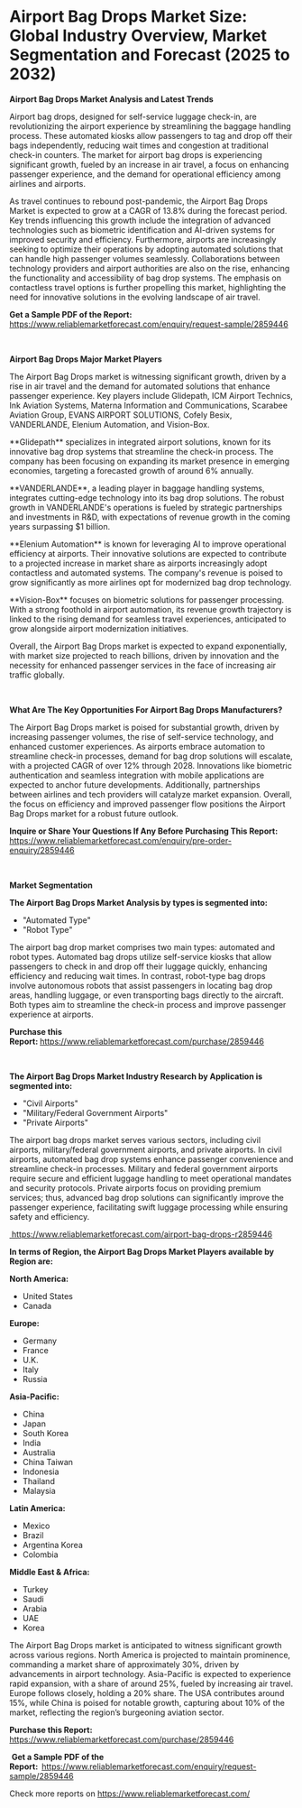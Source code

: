 <p><h1>Airport Bag Drops Market Size: Global Industry Overview, Market Segmentation and Forecast (2025 to 2032)</h1></p><p><strong>Airport Bag Drops Market Analysis and Latest Trends</strong></p>
<p><p>Airport bag drops, designed for self-service luggage check-in, are revolutionizing the airport experience by streamlining the baggage handling process. These automated kiosks allow passengers to tag and drop off their bags independently, reducing wait times and congestion at traditional check-in counters. The market for airport bag drops is experiencing significant growth, fueled by an increase in air travel, a focus on enhancing passenger experience, and the demand for operational efficiency among airlines and airports.</p><p>As travel continues to rebound post-pandemic, the Airport Bag Drops Market is expected to grow at a CAGR of 13.8% during the forecast period. Key trends influencing this growth include the integration of advanced technologies such as biometric identification and AI-driven systems for improved security and efficiency. Furthermore, airports are increasingly seeking to optimize their operations by adopting automated solutions that can handle high passenger volumes seamlessly. Collaborations between technology providers and airport authorities are also on the rise, enhancing the functionality and accessibility of bag drop systems. The emphasis on contactless travel options is further propelling this market, highlighting the need for innovative solutions in the evolving landscape of air travel.</p></p>
<p><strong>Get a Sample PDF of the Report:&nbsp;</strong> <a href="https://www.reliablemarketforecast.com/enquiry/request-sample/2859446?utm_campaign=3022&utm_medium=2&utm_source=Github&utm_content=ia&utm_term=12032025&utm_id=airport-bag-drops">https://www.reliablemarketforecast.com/enquiry/request-sample/2859446</a></p>
<p>&nbsp;</p>
<p><strong>Airport Bag Drops Major Market Players</strong></p>
<p><p>The Airport Bag Drops market is witnessing significant growth, driven by a rise in air travel and the demand for automated solutions that enhance passenger experience. Key players include Glidepath, ICM Airport Technics, Ink Aviation Systems, Materna Information and Communications, Scarabee Aviation Group, EVANS AIRPORT SOLUTIONS, Cofely Besix, VANDERLANDE, Elenium Automation, and Vision-Box.</p><p>**Glidepath** specializes in integrated airport solutions, known for its innovative bag drop systems that streamline the check-in process. The company has been focusing on expanding its market presence in emerging economies, targeting a forecasted growth of around 6% annually.</p><p>**VANDERLANDE**, a leading player in baggage handling systems, integrates cutting-edge technology into its bag drop solutions. The robust growth in VANDERLANDE's operations is fueled by strategic partnerships and investments in R&D, with expectations of revenue growth in the coming years surpassing $1 billion.</p><p>**Elenium Automation** is known for leveraging AI to improve operational efficiency at airports. Their innovative solutions are expected to contribute to a projected increase in market share as airports increasingly adopt contactless and automated systems. The company's revenue is poised to grow significantly as more airlines opt for modernized bag drop technology.</p><p>**Vision-Box** focuses on biometric solutions for passenger processing. With a strong foothold in airport automation, its revenue growth trajectory is linked to the rising demand for seamless travel experiences, anticipated to grow alongside airport modernization initiatives.</p><p>Overall, the Airport Bag Drops market is expected to expand exponentially, with market size projected to reach billions, driven by innovation and the necessity for enhanced passenger services in the face of increasing air traffic globally.</p></p>
<p>&nbsp;</p>
<p><strong>What Are The Key Opportunities For Airport Bag Drops Manufacturers?</strong></p>
<p><p>The Airport Bag Drops market is poised for substantial growth, driven by increasing passenger volumes, the rise of self-service technology, and enhanced customer experiences. As airports embrace automation to streamline check-in processes, demand for bag drop solutions will escalate, with a projected CAGR of over 12% through 2028. Innovations like biometric authentication and seamless integration with mobile applications are expected to anchor future developments. Additionally, partnerships between airlines and tech providers will catalyze market expansion. Overall, the focus on efficiency and improved passenger flow positions the Airport Bag Drops market for a robust future outlook.</p></p>
<p><strong>Inquire or Share Your Questions If Any Before Purchasing This Report:</strong> <a href="https://www.reliablemarketforecast.com/enquiry/pre-order-enquiry/2859446?utm_campaign=3022&utm_medium=2&utm_source=Github&utm_content=ia&utm_term=12032025&utm_id=airport-bag-drops">https://www.reliablemarketforecast.com/enquiry/pre-order-enquiry/2859446</a></p>
<p>&nbsp;</p>
<p><strong>Market Segmentation</strong></p>
<p><strong>The Airport Bag Drops Market Analysis by types is segmented into:</strong></p>
<p><ul><li>"Automated Type"</li><li>"Robot Type"</li></ul></p>
<p><p>The airport bag drop market comprises two main types: automated and robot types. Automated bag drops utilize self-service kiosks that allow passengers to check in and drop off their luggage quickly, enhancing efficiency and reducing wait times. In contrast, robot-type bag drops involve autonomous robots that assist passengers in locating bag drop areas, handling luggage, or even transporting bags directly to the aircraft. Both types aim to streamline the check-in process and improve passenger experience at airports.</p></p>
<p><strong>Purchase this Report:&nbsp;</strong><a href="https://www.reliablemarketforecast.com/purchase/2859446?utm_campaign=3022&utm_medium=2&utm_source=Github&utm_content=ia&utm_term=12032025&utm_id=airport-bag-drops">https://www.reliablemarketforecast.com/purchase/2859446</a></p>
<p>&nbsp;</p>
<p><strong>The Airport Bag Drops Market Industry Research by Application is segmented into:</strong></p>
<p><ul><li>"Civil Airports"</li><li>"Military/Federal Government Airports"</li><li>"Private Airports"</li></ul></p>
<p><p>The airport bag drops market serves various sectors, including civil airports, military/federal government airports, and private airports. In civil airports, automated bag drop systems enhance passenger convenience and streamline check-in processes. Military and federal government airports require secure and efficient luggage handling to meet operational mandates and security protocols. Private airports focus on providing premium services; thus, advanced bag drop solutions can significantly improve the passenger experience, facilitating swift luggage processing while ensuring safety and efficiency.</p></p>
<p><a href="https://www.reliablemarketforecast.com/airport-bag-drops-r2859446?utm_campaign=3022&utm_medium=2&utm_source=Github&utm_content=ia&utm_term=12032025&utm_id=airport-bag-drops">&nbsp;https://www.reliablemarketforecast.com/airport-bag-drops-r2859446</a></p>
<p><strong>In terms of Region, the Airport Bag Drops Market Players available by Region are:</strong></p>
<p>
    <p> <strong> North America: </strong>
        <ul>
            <li>United States</li>
            <li>Canada</li>
        </ul>
        </p> 
    <p> <strong> Europe: </strong>
        <ul>
            <li>Germany</li>
            <li>France</li>
            <li>U.K.</li>
            <li>Italy</li>
            <li>Russia</li>
        </ul>
        </p> 
    <p> <strong> Asia-Pacific: </strong>
        <ul>
            <li>China</li>
            <li>Japan</li>
            <li>South Korea</li>
            <li>India</li>
            <li>Australia</li>
            <li>China Taiwan</li>
            <li>Indonesia</li>
            <li>Thailand</li>
            <li>Malaysia</li>
        </ul>
        </p> 
    <p> <strong> Latin America: </strong>
        <ul>
            <li>Mexico</li>
            <li>Brazil</li>
            <li>Argentina Korea</li>
            <li>Colombia</li>
        </ul>
        </p> 
    <p> <strong> Middle East & Africa: </strong>
        <ul>
            <li>Turkey</li>
            <li>Saudi</li>
            <li>Arabia</li>
            <li>UAE</li>
            <li>Korea</li>
        </ul>
    </p>
    </p>
<p><p>The Airport Bag Drops market is anticipated to witness significant growth across various regions. North America is projected to maintain prominence, commanding a market share of approximately 30%, driven by advancements in airport technology. Asia-Pacific is expected to experience rapid expansion, with a share of around 25%, fueled by increasing air travel. Europe follows closely, holding a 20% share. The USA contributes around 15%, while China is poised for notable growth, capturing about 10% of the market, reflecting the region’s burgeoning aviation sector.</p></p>
<p><strong>Purchase this Report: </strong><a href="https://www.reliablemarketforecast.com/purchase/2859446?utm_campaign=3022&utm_medium=2&utm_source=Github&utm_content=ia&utm_term=12032025&utm_id=airport-bag-drops">https://www.reliablemarketforecast.com/purchase/2859446</a></p>
<p>&nbsp;<strong>Get a Sample PDF of the Report:&nbsp;&nbsp;</strong><a href="https://www.reliablemarketforecast.com/enquiry/request-sample/2859446?utm_campaign=3022&utm_medium=2&utm_source=Github&utm_content=ia&utm_term=12032025&utm_id=airport-bag-drops">https://www.reliablemarketforecast.com/enquiry/request-sample/2859446</a></p>
<p><strong></strong></p>
<p>Check more reports on <a href="https://www.reliablemarketforecast.com/?utm_campaign=3022&utm_medium=2&utm_source=Github&utm_content=ia&utm_term=12032025&utm_id=airport-bag-drops">https://www.reliablemarketforecast.com/</a></p>